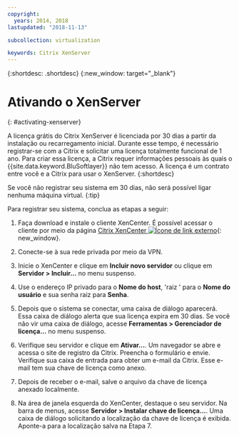 ```yaml
---
copyright:
  years: 2014, 2018
lastupdated: "2018-11-13"

subcollection: virtualization

keywords: Citrix XenServer 
---
```


{:shortdesc: .shortdesc}
{:new_window: target="_blank"}

# Ativando o XenServer
{: #activating-xenserver}

A licença grátis do Citrix XenServer é licenciada por 30 dias a partir da instalação ou recarregamento inicial. Durante esse tempo, é necessário registrar-se com a Citrix e solicitar uma licença totalmente funcional de 1 ano. Para criar essa licença, a Citrix requer informações pessoais às quais o {{site.data.keyword.BluSoftlayer}} não tem acesso. A licença é um contrato entre você e a Citrix para usar o XenServer.
{:shortdesc}

Se você não registrar seu sistema em 30 dias, não será possível ligar nenhuma máquina virtual.
{:tip}

Para registrar seu sistema, conclua as etapas a seguir:

1. Faça download e instale o cliente XenCenter. É possível acessar o cliente por meio da página [Citrix XenCenter ![Ícone de link externo](../../icons/launch-glyph.svg "Ícone de link externo")](http://community.citrix.com/display/xs/XenCenter){: new_window}.

2. Conecte-se à sua rede privada por meio da VPN.

3. Inicie o XenCenter e clique em **Incluir novo servidor** ou clique em **Servidor > Incluir...** no menu suspenso.

4. Use o endereço IP privado para o **Nome do host**, 'raiz ' para o **Nome do usuário** e sua senha raiz para **Senha**.

5. Depois que o sistema se conectar, uma caixa de diálogo aparecerá. Essa caixa de diálogo alerta que sua licença expira em 30 dias. Se você não vir uma caixa de diálogo, acesse **Ferramentas > Gerenciador de licença...** no menu suspenso.

6. Verifique seu servidor e clique em **Ativar...**. Um navegador se abre e acessa o site de registro da Citrix. Preencha o formulário e envie. Verifique sua caixa de entrada para obter um e-mail da Citrix. Esse e-mail tem sua chave de licença como anexo.

7. Depois de receber o e-mail, salve o arquivo da chave de licença anexado localmente.

8. Na área de janela esquerda do XenCenter, destaque o seu servidor. Na barra de menus, acesse **Servidor > Instalar chave de licença...**. Uma caixa de diálogo solicitando a localização da chave de licença é exibida. Aponte-a para a localização salva na Etapa 7.
